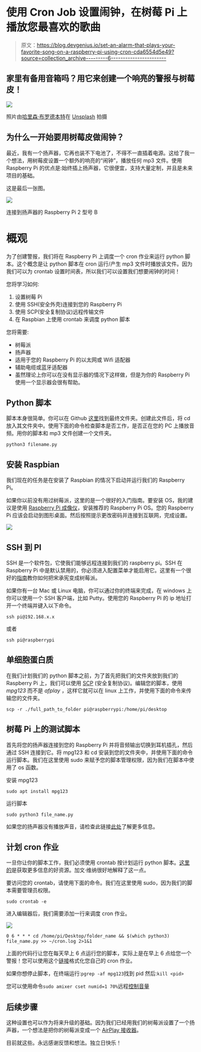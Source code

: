 # 使用 Cron Job 设置闹钟，在树莓 Pi 上播放您最喜欢的歌曲

> 原文：<https://blog.devgenius.io/set-an-alarm-that-plays-your-favorite-song-on-a-raspberry-pi-using-cron-cda6554d5e49?source=collection_archive---------6----------------------->

## 家里有备用音箱吗？用它来创建一个响亮的警报与树莓皮！

![](img/2caea783f228dccd37cae288f1304014.png)

照片由[哈里森·布罗德本特](https://unsplash.com/@harrisonbroadbent?utm_source=medium&utm_medium=referral)在 [Unsplash](https://unsplash.com?utm_source=medium&utm_medium=referral) 拍摄

## 为什么一开始要用树莓皮做闹钟？

最近，我有一个扬声器，它再也装不下电池了，不得不一直插着电源。这给了我一个想法，用树莓皮设置一个额外的响亮的“闹钟”，播放任何 mp3 文件。使用 Raspberry Pi 的优点是:始终插上扬声器，它很便宜，支持大量定制，并且是未来项目的基础。

这是最后一张图。

![](img/383e078996c10294aaecb140cd372296.png)

连接到扬声器的 Raspberry Pi 2 型号 B

# 概观

为了创建警报，我们将在 Raspberry Pi 上调度一个 cron 作业来运行 python 脚本。这个概念是让 python 脚本在 cron 运行/产生 mp3 文件时播放该文件。因为我们可以为 crontab 设置时间表，所以我们可以设置我们想要闹钟的时间！

您将学习如何:

1.  设置树莓 Pi
2.  使用 SSH(安全外壳)连接到您的 Raspberry Pi
3.  使用 SCP(安全复制协议)远程传输文件
4.  在 Raspbian 上使用 crontab 来调度 python 脚本

您将需要:

*   树莓派
*   扬声器
*   适用于您的 Raspberry Pi 的以太网或 Wifi 适配器
*   辅助电缆或蓝牙适配器
*   虽然理论上你可以在没有显示器的情况下这样做，但是为你的 Raspberry Pi 使用一个显示器会很有帮助。

## Python 脚本

脚本本身很简单。你可以在 Github [这里](https://github.com/TheKasam/Py_Alarm)找到最终文件夹。创建此文件后，将 cd 放入其文件夹中。使用下面的命令检查脚本是否工作，是否正在您的 PC 上播放音频。用你的脚本和 mp3 文件创建一个文件夹。

`python3 filename.py`

## 安装 Raspbian

我们现在的任务是在安装了 Raspbian 的情况下启动并运行我们的 Raspberry Pi。

如果你以前没有用过树莓派，这里的是一个很好的入门指南。要安装 OS，我的建议是使用 [Raspberry Pi 成像仪](https://www.raspberrypi.org/downloads/)，安装推荐的 Raspberry Pi OS。您的 Raspberry Pi 应该会启动到图形桌面。然后按照提示更改密码并连接到互联网，完成设置。

![](img/8c7925c15f76830105ebb267f9f082c8.png)

## SSH 到 PI

SSH 是一个软件包，它使我们能够远程连接到我们的 raspberry pi。SSH 在 Raspberry Pi 中是默认禁用的，你必须进入配置菜单才能启用它。这里有一个很好的[指南](https://itsfoss.com/ssh-into-raspberry/)教你如何把宋承宪变成树莓派。

如果你有一台 Mac 或 Linux 电脑，你可以通过你的终端来完成，在 windows 上你可以使用一个 SSH 客户端，比如 Putty。使用您的 Raspberry Pi 的 ip 地址打开一个终端并键入以下命令。

```
ssh pi@192.168.x.x
```

或者

```
ssh pi@raspberrypi
```

## 单细胞蛋白质

在我们计划我们的 python 脚本之前，为了首先把我们的文件夹放到我们的 Raspberry Pi 上，我们可以使用 [SCP](https://www.geeksforgeeks.org/scp-command-in-linux-with-examples/) (安全复制协议)。编辑您的脚本，使用 *mpg123* 而不是 *afplay* ，这样它就可以在 linux 上工作，并使用下面的命令来传输您的文件夹。

```
scp -r ./full_path_to_folder pi@raspberrypi:/home/pi/desktop
```

## 树莓 Pi 上的测试脚本

首先将您的扬声器连接到您的 Raspberry Pi 并将音频输出切换到耳机插孔，然后通过 SSH 连接到它。将 mpg123 和 cd 安装到您的文件夹中，并使用下面的命令运行脚本。我们在这里使用 sudo 来赋予您的脚本管理权限，因为我们在脚本中使用了 os 函数。

安装 mpg123

```
sudo apt install mpg123
```

运行脚本

```
sudo python3 file_name.py
```

如果您的扬声器没有播放声音，请检查此链接[此处](https://www.raspberrypi.org/documentation/configuration/audio-config.md)了解更多信息。

## 计划 cron 作业

一旦你让你的脚本工作，我们必须使用 crontab 按计划运行 python 脚本。[这里的](https://medium.com/@gavinwiener/how-to-schedule-a-python-script-cron-job-dea6cbf69f4e)是获取更多信息的好资源。加文·维纳很好地解释了这一点。

要访问您的 crontab，请使用下面的命令。我们在这里使用 sudo，因为我们的脚本需要管理员权限。

```
sudo crontab -e
```

进入编辑器后，我们需要添加一行来调度 cron 作业。

![](img/e2fd8a2d9e41429a6df9c23513e0ac0a.png)

```
0 6 * * * cd /home/pi/Desktop/folder_name && $(which python3) file_name.py >> ~/cron.log 2>1&1
```

上面的代码行让您在每天早上 6 点运行您的脚本，实际上是在早上 6 点给您一个警报！您可以使用这个[链接](https://crontab.guru/#0_6_*_*_*)格式化您自己的 cron 作业。

如果你想停止脚本，在终端运行:`pgrep -af mpg123`找到 pid 然后:`kill <pid>`

您可以使用命令`sudo amixer cset numid=1 70%`远程[控制音量](http://raspberrypi-aa.github.io/session3/audio.html#:~:text=To%20change%20the%20volume%2C%20run,value%20to%20set%20the%20volume.)

## 后续步骤

这种设置也可以作为将来升级的基础。因为我们已经用我们的树莓派设置了一个扬声器，一个想法是把你的树莓派变成一个 [AirPlay 接收器](https://9to5toys.com/2019/01/03/raspberry-pi-airplay-receiver-setup/)。

目前就这些。永远感谢反馈和想法。独立日快乐！